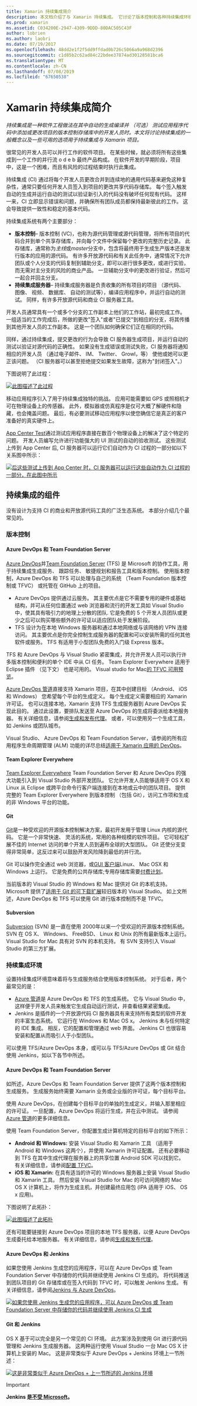```yaml
---
title: Xamarin 持续集成简介
description: 本文档介绍了与 Xamarin 持续集成。 它讨论了版本控制和各种持续集成环境。
ms.prod: xamarin
ms.assetid: C034200E-2947-4309-9DDD-80DAC505C43F
author: lobrien
ms.author: laobri
ms.date: 07/19/2017
ms.openlocfilehash: 48dd2e1f2f5dd9ffdad0b726c5066a9a968d2396
ms.sourcegitcommit: c1d85b2c62ad84c22bdee37874ad30128581bca6
ms.translationtype: MT
ms.contentlocale: zh-CN
ms.lasthandoff: 07/08/2019
ms.locfileid: "67650538"
---
```

# <a name="introduction-to-continuous-integration-with-xamarin"></a>Xamarin 持续集成简介

_持续集成是一种软件工程做法在其中自动的生成编译并 （可选） 测试应用程序代码中添加或更改项目的版本控制存储库中的开发人员时。本文将讨论持续集成的一般概念以及一些可用的选项用于持续集成与 Xamarin 项目。_

很常见的开发人员可以并行工作的软件项目。 在某些时候，就必须将所有这些集成到一个工作的并行流 o d e b 最终产品构成。 在软件开发的早期阶段，项目中，这是一个困难，而且有风险的过程结束时执行此集成。

持续集成 (CI) 通过将每个开发人员更改合并到连续地的通用代码基来避免这种复杂性，通常只要任何开发人员签入到项目的更改共享代码存储库。 每个签入触发自动的生成并运行自动的测试以验证新引入的代码没有破坏任何现有代码。  这样一来，CI 立即显示错误和问题，并确保所有团队成员都保持最新彼此的工作。 这会导致提供一致性和稳定的基本代码。

持续集成系统有两个主要部分：

- **版本控制**– 版本控制 (VC)，也称为源代码管理或源代码管理，将所有项目的代码合并到单个共享存储库，并向每个文件中保留每个更改的完整历史记录。 此存储库，通常称为*主线*或*master*分支中，包含将最终用于生成生产版本还是发行版本的应用的源代码。 有许多开放源代码和有关此任务中，通常情况下允许团队或个人分支的代码复制到辅助分支，即可以进行很多更改，或进行实验，而无需对主分支的风险的商业产品。 一旦辅助分支中的更改进行验证，然后可一起合并回主分支。
- **持续集成服务器**– 持续集成服务器是负责收集的所有项目的项目 （源代码、 图像、 视频、 数据库、 自动的测试等），编译应用程序中，并运行自动的测试。 同样，有许多开放源代码和商业 CI 服务器工具。

开发人员通常具有一个或多个分支的工作副本上他们的工作站，最初完成工作。 一组适当的工作完成后，所做的更改"签入"或者"已提交"到相应的分支，将其传播到其他开发人员的工作副本。 这是一个团队如何确保它们正在相同的代码。

同样，通过持续集成，提交更改的行为会导致 CI 服务器生成项目，并运行自动的测试以验证对源代码的正确性。 如果没有生成错误或测试失败，CI 服务器将通知相应的开发人员 （通过电子邮件、 IM、 Twitter、 Growl，等） 使他或她可以更正该问题。 （CI 服务器可以甚至拒绝提交如果发生故障，这称为"封闭签入"。）

下图说明了此过程：

[![](intro-to-ci-images/intro01-small.png "此图描述了此过程")](intro-to-ci-images/intro01.png#lightbox)

移动应用程序引入了用于持续集成独特的挑战。 应用可能需要如 GPS 或照相机才可在物理设备上的传感器。 此外，模拟器或仿真程序是仅可大概了解硬件和隐藏，也会掩盖问题。 最后，有必要测试移动应用程序以使您确信它是真正的客户准备好的真实硬件上。

[App Center Test](https://docs.microsoft.com/appcenter/test-cloud)通过测试应用程序直接在数百个物理设备上的解决了这个特定的问题。 开发人员编写允许进行功能强大的 UI 测试的自动的验收测试。 这些测试上传到 App Center 后, CI 服务器可以运行它们自动作为 CI 过程的一部分如以下关系图中所示：

[![](intro-to-ci-images/intro02-small.png "后这些测试上传到 App Center 时，CI 服务器可以运行这些自动作为 CI 过程的一部分，在此图中所示")](intro-to-ci-images/intro02.png#lightbox)

## <a name="components-of-continuous-integration"></a>持续集成的组件

没有设计为支持 CI 的商业和开放源代码工具的广泛生态系统。 本部分介绍几个最常见的。

### <a name="version-control"></a>版本控制

#### <a name="azure-devops-and-team-foundation-server"></a>Azure DevOps 和 Team Foundation Server

[Azure DevOps](https://azure.microsoft.com/services/devops/)并[Team Foundation Server](https://visualstudio.microsoft.com/tfs/) (TFS) 是 Microsoft 的协作工具，用于持续集成生成服务、 跟踪任务、 敏捷规划和报告工具和版本控制。 使用版本控制，Azure DevOps 和 TFS 可以处理与自己的系统 （Team Foundation 版本控制或 TFVC） 或托管在 GitHub 上的项目。

- Azure DevOps 提供通过云服务。 其主要优点是它不需要专用的硬件或基础结构，并可从任何位置通过 web 浏览器和流行的开发工具如 Visual Studio 中，使其具有吸引力的地理上分散的团队. 它是免费的 5 个开发人员团队或更少之后可以购买哪些额外的许可证以适应团队处于发展阶段。
- TFS 设计为在本地 Windows 服务器和通过本地网络或与该网络的 VPN 连接访问。 其主要优点是你完全控制生成服务器的配置和可以安装所需的任何其他软件或服务。 TFS 有适用于小型团队免费的入门级 Express 版本。

TFS 和 Azure DevOps 与 Visual Studio 紧密集成，并允许开发人员可以执行许多版本控制和便利的单个 IDE 中从 CI 任务。 Team Explorer Everywhere 适用于 Eclipse 插件 （见下文） 也是可用的。 Visual studio for Mac[的 TFVC 可用预览](/visualstudio/mac/tf-version-control/)。

[Azure DevOps 管道](https://docs.microsoft.com/azure/devops/pipelines/languages/xamarin/)直接支持 Xamarin 项目，在其中创建目标 （Android、 iOS 和 Windows） 您希望每个平台的生成定义。 每个生成定义需要相应的 Xamarin 许可证。 也可以连接本地，Xamarin 支持 TFS 生成服务器到 Azure DevOps 实现此目的。 通过此设置，要排队发送至 Azure DevOps 的生成将委派给本地服务器。 有关详细信息，请参阅[生成和发布代理](https://docs.microsoft.com/azure/devops/pipelines/agents/agents)。 或者，可以使用另一个生成工具，如 Jenkins 或团队城市。

Visual Studio、 Azure DevOps 和 Team Foundation Server，请参阅的所有应用程序生命周期管理 (ALM) 功能的详尽总结[适用于 Xamarin 应用的 DevOps](https://docs.microsoft.com/visualstudio/cross-platform/application-lifecycle-management-alm-with-xamarin-apps)。

#### <a name="team-explorer-everywhere"></a>Team Explorer Everywhere

[Team Explorer Everywhere](https://docs.microsoft.com/azure/devops/java/download-eclipse-plug-in/) Team Foundation Server 和 Azure DevOps 的强大功能引入到 Visual Studio 外部开发团队。 它允许开发人员能够适用于 OS X 和 Linux 从 Eclipse 或跨平台命令行客户端连接到在本地或云中的团队项目。 提供完整的 Team Explorer Everywhere 到版本控制 （包括 Git），访问工作项和生成的非 Windows 平台的功能。

#### <a name="git"></a>Git

[Git](http://git-scm.com)是一种受欢迎的开源版本控制解决方案，最初开发用于管理 Linux 内核的源代码。 它是一个非常快速、 灵活的系统，常用的各种规模的软件项目。 它可轻松扩展不佳的 Internet 访问的单个开发人员到遍布全球的大型团队。 Git 还使分支变得非常简单，这反过来可以鼓励开发风险降到最低的并行流。

Git 可以操作完全通过 web 浏览器，或[GUI 客户端](http://git-scm.com/downloads/guis)Linux、 Mac OSX 和 Windows 上运行。 它是免费的公共存储库;专用存储库需要[付费计划](https://github.com/pricing)。

当前版本的 Visual Studio 的 Windows 和 Mac 提供对 Git 的本机支持。 Microsoft 提供了[适用于 Git 的可下载扩展](http://visualstudiogallery.msdn.microsoft.com/abafc7d6-dcaa-40f4-8a5e-d6724bdb980c)较旧版本的 Visual Studio。 如上文所述，Azure DevOps 和 TFS 可以使用 Git 进行版本控制而不是 TFVC。

#### <a name="subversion"></a>Subversion

[Subversion](http://subversion.apache.org) (SVN) 是一直在使用 2000年以来一个受欢迎的开源版本控制系统。 SVN 在 OS X、 Windows、 FreeBSD、 Linux 和 Unix 的所有最新版本上运行。 Visual Studio for Mac 具有对 SVN 的本机支持。 有 SVN 支持引入 Visual Studio 的第三方扩展。

### <a name="continuous-integration-environments"></a>持续集成环境

设置持续集成环境意味着将与生成服务结合使用版本控制系统。  对于后者，两个最常见的是：

- [Azure 管道](https://docs.microsoft.com/azure/devops/pipelines/)是 Azure DevOps 和 TFS 的生成系统。 它与 Visual Studio 中，这样便于开发人员来触发它生成自动运行测试，并查看结果紧密集成。
- Jenkins 是插件的一个开放源代码 CI 服务器具有来支持所有类型的软件开发的丰富生态系统。 它运行在 Windows 和 Mac OS x。 Jenkins 未与任何特定的 IDE 集成。 相反，它的配置和管理通过 web 界面。 Jenkins CI 也很容易安装和配置从而吸引人于小型团队。

可以使用 TFS/Azure DevOps 本身，或可以与 TFS/Azure DevOps 或 Git 结合使用 Jenkins，如以下各节中所述。

#### <a name="azure-devops-and-team-foundation-server"></a>Azure DevOps 和 Team Foundation Server

如所述，Azure DevOps 和 Team Foundation Server 提供了这两个版本控制和生成服务。 生成服务始终需要 Xamarin 业务或企业版的许可证，每个目标平台。

使用 Azure DevOps，在创建每个目标平台的单独的生成定义，并输入那里相应的许可证。 一旦配置，Azure DevOps 将运行生成，并在云中测试。 请参阅[Azure 管道](https://docs.microsoft.com/azure/devops/pipelines/)的更多详细信息。

使用 Team Foundation Server，你配置生成计算机特定的目标平台的如下所示：

- **Android 和 Windows:** 安装 Visual Studio 和 Xamarin 工具 （适用于 Android 和 Windows 这两个），并使用 Xamarin 许可证配置。 还有必要移动到 TFS 在其中生成代理在服务器上的共享位置 Android SDK 可以找到它。 有关详细信息，请参阅[配置 TFVC](https://docs.microsoft.com/azure/devops/repos/tfvc/overview)。
- **iOS 和 Xamarin:** 在具有适当的许可的 Windows 服务器上安装 Visual Studio 和 Xamarin 工具。 然后安装 Visual Studio for Mac 的可访问网络的 Mac OS X 计算机上，将作为生成主机，并创建最终应用包 (IPA 适用于 iOS、 OS x 应用)。

下图说明了此拓扑：

[![](intro-to-ci-images/intro03-small.png "此图描述了此拓扑")](intro-to-ci-images/intro03.png#lightbox)

还有可能要链接到 Azure DevOps 项目的本地 TFS 服务器，以便 Azure DevOps 生成委托给本地服务器。 有关详细信息，请参阅[生成和发布代理](https://docs.microsoft.com/azure/devops/pipelines/agents/agents/)。

#### <a name="azure-devops-and-jenkins"></a>Azure DevOps 和 Jenkins

如果您使用 Jenkins 生成您的应用程序，可以在 Azure DevOps 或 Team Foundation Server 中存储你的代码并继续使用 Jenkins CI 生成的。 将代码推送到团队项目的 Git 存储库或在签入代码到 TFVC 时，可以触发 Jenkins 生成。 有关详细信息，请参阅[Jenkins 与 Azure DevOps](https://docs.microsoft.com/azure/devops/service-hooks/services/jenkins)。

[![](intro-to-ci-images/intro04-small.png "如果您使用 Jenkins 生成您的应用程序，可以 Azure DevOps 或 Team Foundation Server 中存储你的代码并继续使用 Jenkins CI 生成")](intro-to-ci-images/intro04.png#lightbox)

#### <a name="git-and-jenkins"></a>Git 和 Jenkins

OS X 基于可以完全是另一个常见的 CI 环境。 此方案涉及到使用 Git 进行源代码管理和 Jenkins 生成服务器。 这两种运行使用 Visual Studio 一台 Mac OS X 计算机上安装的 Mac。 这是非常类似于 Azure DevOps + Jenkins 环境上一节所述：

[![](intro-to-ci-images/intro05-small.png "这是非常类似于 Azure DevOps + 上一节所述的 Jenkins 环境")](intro-to-ci-images/intro05.png#lightbox)

> [!IMPORTANT]
> **Jenkins 是[不受 Microsoft](~/cross-platform/troubleshooting/questions/xamarin-jenkins.md)。**
